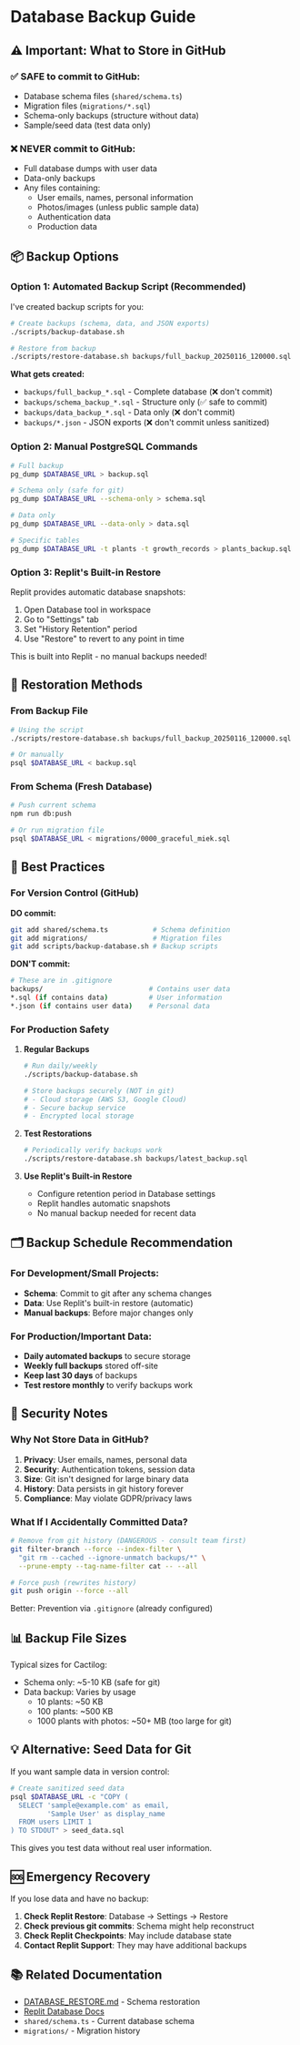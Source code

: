 # Database Backup Guide

## ⚠️ Important: What to Store in GitHub

### ✅ **SAFE to commit to GitHub:**
- Database schema files (`shared/schema.ts`)
- Migration files (`migrations/*.sql`)
- Schema-only backups (structure without data)
- Sample/seed data (test data only)

### ❌ **NEVER commit to GitHub:**
- Full database dumps with user data
- Data-only backups
- Any files containing:
  - User emails, names, personal information
  - Photos/images (unless public sample data)
  - Authentication data
  - Production data

## 📦 Backup Options

### Option 1: Automated Backup Script (Recommended)

I've created backup scripts for you:

```bash
# Create backups (schema, data, and JSON exports)
./scripts/backup-database.sh

# Restore from backup
./scripts/restore-database.sh backups/full_backup_20250116_120000.sql
```

**What gets created:**
- `backups/full_backup_*.sql` - Complete database (❌ don't commit)
- `backups/schema_backup_*.sql` - Structure only (✅ safe to commit)
- `backups/data_backup_*.sql` - Data only (❌ don't commit)
- `backups/*.json` - JSON exports (❌ don't commit unless sanitized)

### Option 2: Manual PostgreSQL Commands

```bash
# Full backup
pg_dump $DATABASE_URL > backup.sql

# Schema only (safe for git)
pg_dump $DATABASE_URL --schema-only > schema.sql

# Data only
pg_dump $DATABASE_URL --data-only > data.sql

# Specific tables
pg_dump $DATABASE_URL -t plants -t growth_records > plants_backup.sql
```

### Option 3: Replit's Built-in Restore

Replit provides automatic database snapshots:
1. Open Database tool in workspace
2. Go to "Settings" tab
3. Set "History Retention" period
4. Use "Restore" to revert to any point in time

This is built into Replit - no manual backups needed!

## 🔄 Restoration Methods

### From Backup File
```bash
# Using the script
./scripts/restore-database.sh backups/full_backup_20250116_120000.sql

# Or manually
psql $DATABASE_URL < backup.sql
```

### From Schema (Fresh Database)
```bash
# Push current schema
npm run db:push

# Or run migration file
psql $DATABASE_URL < migrations/0000_graceful_miek.sql
```

## 📝 Best Practices

### For Version Control (GitHub)

**DO commit:**
```bash
git add shared/schema.ts           # Schema definition
git add migrations/                # Migration files
git add scripts/backup-database.sh # Backup scripts
```

**DON'T commit:**
```bash
# These are in .gitignore
backups/                          # Contains user data
*.sql (if contains data)          # User information
*.json (if contains user data)    # Personal data
```

### For Production Safety

1. **Regular Backups**
   ```bash
   # Run daily/weekly
   ./scripts/backup-database.sh
   
   # Store backups securely (NOT in git)
   # - Cloud storage (AWS S3, Google Cloud)
   # - Secure backup service
   # - Encrypted local storage
   ```

2. **Test Restorations**
   ```bash
   # Periodically verify backups work
   ./scripts/restore-database.sh backups/latest_backup.sql
   ```

3. **Use Replit's Built-in Restore**
   - Configure retention period in Database settings
   - Replit handles automatic snapshots
   - No manual backup needed for recent data

## 🗂️ Backup Schedule Recommendation

### For Development/Small Projects:
- **Schema**: Commit to git after any schema changes
- **Data**: Use Replit's built-in restore (automatic)
- **Manual backups**: Before major changes only

### For Production/Important Data:
- **Daily automated backups** to secure storage
- **Weekly full backups** stored off-site
- **Keep last 30 days** of backups
- **Test restore monthly** to verify backups work

## 🔐 Security Notes

### Why Not Store Data in GitHub?

1. **Privacy**: User emails, names, personal data
2. **Security**: Authentication tokens, session data
3. **Size**: Git isn't designed for large binary data
4. **History**: Data persists in git history forever
5. **Compliance**: May violate GDPR/privacy laws

### What If I Accidentally Committed Data?

```bash
# Remove from git history (DANGEROUS - consult team first)
git filter-branch --force --index-filter \
  "git rm --cached --ignore-unmatch backups/*" \
  --prune-empty --tag-name-filter cat -- --all

# Force push (rewrites history)
git push origin --force --all
```

Better: Prevention via `.gitignore` (already configured)

## 📊 Backup File Sizes

Typical sizes for Cactilog:
- Schema only: ~5-10 KB (safe for git)
- Data backup: Varies by usage
  - 10 plants: ~50 KB
  - 100 plants: ~500 KB
  - 1000 plants with photos: ~50+ MB (too large for git)

## 💡 Alternative: Seed Data for Git

If you want sample data in version control:

```bash
# Create sanitized seed data
psql $DATABASE_URL -c "COPY (
  SELECT 'sample@example.com' as email, 
         'Sample User' as display_name
  FROM users LIMIT 1
) TO STDOUT" > seed_data.sql
```

This gives you test data without real user information.

## 🆘 Emergency Recovery

If you lose data and have no backup:

1. **Check Replit Restore**: Database → Settings → Restore
2. **Check previous git commits**: Schema might help reconstruct
3. **Check Replit Checkpoints**: May include database state
4. **Contact Replit Support**: They may have additional backups

## 📚 Related Documentation

- [DATABASE_RESTORE.md](./DATABASE_RESTORE.md) - Schema restoration
- [Replit Database Docs](https://docs.replit.com/hosting/databases/postgresql-on-replit)
- `shared/schema.ts` - Current database schema
- `migrations/` - Migration history
